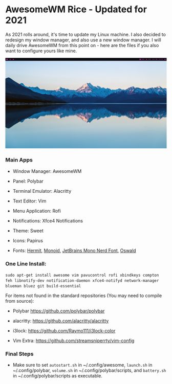 # AwesomeWM Rice - Updated for 2021

As 2021 rolls around, it's time to update my Linux machine. I also decided to redesign my window manager, and also use a new window manager. I will daily drive AwesomeWM from this point on - here are the files if you also want to configure yours like mine.

![The desktop screenshot](screenshots/mainDesktop.png)

### Main Apps

* Window Manager: AwesomeWM

* Panel: Polybar

* Terminal Emulator: Alacritty

* Text Editor: Vim

* Menu Application: Rofi

* Notifications: Xfce4 Notifications

* Theme: Sweet

* Icons: Papirus

* Fonts: [Hermit](https://pcaro.es/p/hermit/), [Monoid](https://larsenwork.com/monoid/), [JetBrains Mono Nerd Font](https://github.com/ryanoasis/nerd-fonts/releases/tag/v2.1.0), [Oswald](https://fonts.google.com/specimen/Oswald)

### One Line Install:

`sudo apt-get install awesome vim pavucontrol rofi xbindkeys compton feh libnotify-dev notification-daemon xfce4-notifyd network-manager blueman bluez git build-essential`

For items not found in the standard repositories (You may need to compile from source):

* Polybar https://github.com/polybar/polybar

* alacritty: https://github.com/alacritty/alacritty

* i3lock: https://github.com/Raymo111/i3lock-color

* Vim Extra: https://github.com/streamsniperrty/vim-config

### Final Steps

* Make sure to set `autostart.sh` in ~/.config/awesome, `launch.sh` in ~/.config/polybar, `volume.sh` in ~/.config/polybar/scripts, and `battery.sh` in ~/.config/polybar/scripts as executable. 
